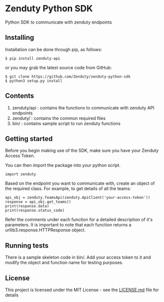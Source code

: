 # Zenduty Python SDK

Python SDK to communicate with zenduty endpoints

## Installing

Installation can be done through pip, as follows:
```
$ pip install zenduty-api
```
or you may grab the latest source code from GitHub:
```
$ git clone https://github.com/Zenduty/zenduty-python-sdk
$ python3 setup.py install
```
## Contents
1) zenduty/api : contains the functions to communicate with zenduty API endpoints
2) zenduty/    : contains the common required files
3) bin/		   : contains sample script to run zenduty functions

## Getting started

Before you begin making use of the SDK, make sure you have your Zenduty Access Token.

You can then import the package into your python script.
```
import zenduty
```
Based on the endpoint you want to communicate with, create an object of the required class. For example, to get details of all the teams:
```
api_obj = zenduty.TeamsApi(zenduty.ApiClient('your-access-token'))
response = api_obj.get_teams()
print(response.data)
print(response.status_code)
```
Refer the comments under each function for a detailed description of it's parameters.
It is important to note that each function returns a urllib3.response.HTTPResponse object.

## Running tests

There is a sample skeleton code in bin/. Add your access token to it and modify the object and function name for testing purposes.

## License

This project is licensed under the MIT License - see the [LICENSE.md](LICENSE.md) file for details
